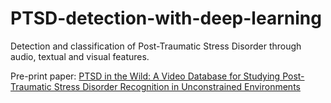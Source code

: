 # PTSD-detection-with-deep-learning
Detection and classification of Post-Traumatic Stress Disorder through audio, textual and visual features.

Pre-print paper: [PTSD in the Wild: A Video Database for Studying Post-Traumatic Stress Disorder Recognition in Unconstrained Environments](https://arxiv.org/abs/2209.14085)
